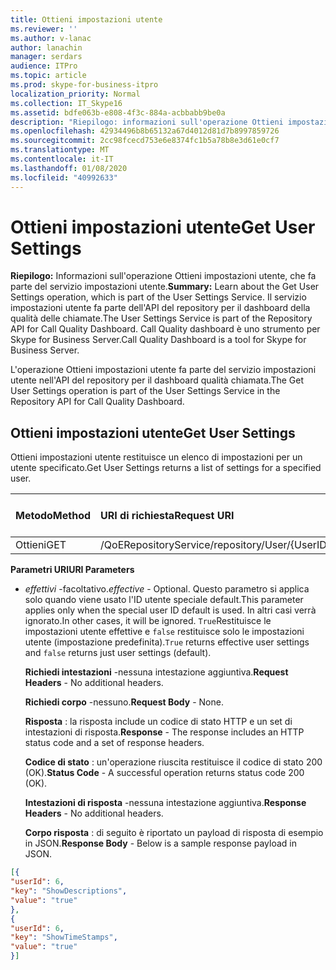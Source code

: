 ```yaml
---
title: Ottieni impostazioni utente
ms.reviewer: ''
ms.author: v-lanac
author: lanachin
manager: serdars
audience: ITPro
ms.topic: article
ms.prod: skype-for-business-itpro
localization_priority: Normal
ms.collection: IT_Skype16
ms.assetid: bdfe063b-e808-4f3c-884a-acbbabb9be0a
description: "Riepilogo: informazioni sull'operazione Ottieni impostazioni utente, che fa parte del servizio impostazioni utente. Il servizio impostazioni utente fa parte dell'API del repository per il dashboard della qualità delle chiamate. Call Quality dashboard è uno strumento per Skype for Business Server."
ms.openlocfilehash: 42934496b8b65132a67d4012d81d7b8997859726
ms.sourcegitcommit: 2cc98fcecd753e6e8374fc1b5a78b8e3d61e0cf7
ms.translationtype: MT
ms.contentlocale: it-IT
ms.lasthandoff: 01/08/2020
ms.locfileid: "40992633"
---
```

# <a name="get-user-settings"></a><span data-ttu-id="b75e2-105">Ottieni impostazioni utente</span><span class="sxs-lookup"><span data-stu-id="b75e2-105">Get User Settings</span></span>
 
<span data-ttu-id="b75e2-106">**Riepilogo:** Informazioni sull'operazione Ottieni impostazioni utente, che fa parte del servizio impostazioni utente.</span><span class="sxs-lookup"><span data-stu-id="b75e2-106">**Summary:** Learn about the Get User Settings operation, which is part of the User Settings Service.</span></span> <span data-ttu-id="b75e2-107">Il servizio impostazioni utente fa parte dell'API del repository per il dashboard della qualità delle chiamate.</span><span class="sxs-lookup"><span data-stu-id="b75e2-107">The User Settings Service is part of the Repository API for Call Quality Dashboard.</span></span> <span data-ttu-id="b75e2-108">Call Quality dashboard è uno strumento per Skype for Business Server.</span><span class="sxs-lookup"><span data-stu-id="b75e2-108">Call Quality Dashboard is a tool for Skype for Business Server.</span></span>
  
<span data-ttu-id="b75e2-109">L'operazione Ottieni impostazioni utente fa parte del servizio impostazioni utente nell'API del repository per il dashboard qualità chiamata.</span><span class="sxs-lookup"><span data-stu-id="b75e2-109">The Get User Settings operation is part of the User Settings Service in the Repository API for Call Quality Dashboard.</span></span>
  
## <a name="get-user-settings"></a><span data-ttu-id="b75e2-110">Ottieni impostazioni utente</span><span class="sxs-lookup"><span data-stu-id="b75e2-110">Get User Settings</span></span>

<span data-ttu-id="b75e2-111">Ottieni impostazioni utente restituisce un elenco di impostazioni per un utente specificato.</span><span class="sxs-lookup"><span data-stu-id="b75e2-111">Get User Settings returns a list of settings for a specified user.</span></span>
  

|<span data-ttu-id="b75e2-112">**Metodo**</span><span class="sxs-lookup"><span data-stu-id="b75e2-112">**Method**</span></span>|<span data-ttu-id="b75e2-113">**URI di richiesta**</span><span class="sxs-lookup"><span data-stu-id="b75e2-113">**Request URI**</span></span>|<span data-ttu-id="b75e2-114">**Versione HTTP**</span><span class="sxs-lookup"><span data-stu-id="b75e2-114">**HTTP Version**</span></span>|
|:-----|:-----|:-----|
|<span data-ttu-id="b75e2-115">Ottieni</span><span class="sxs-lookup"><span data-stu-id="b75e2-115">GET</span></span>  <br/> |<span data-ttu-id="b75e2-116">/QoERepositoryService/repository/User/{UserID}/setting\<portale\>https://</span><span class="sxs-lookup"><span data-stu-id="b75e2-116">https://\<portal\>/QoERepositoryService/repository/user/{userId}/setting</span></span>  <br/> |<span data-ttu-id="b75e2-117">HTTP/1.1</span><span class="sxs-lookup"><span data-stu-id="b75e2-117">HTTP/1.1</span></span>  <br/> |
   
 <span data-ttu-id="b75e2-118">**Parametri URI**</span><span class="sxs-lookup"><span data-stu-id="b75e2-118">**URI Parameters**</span></span>
  
- <span data-ttu-id="b75e2-119">*effettivi* -facoltativo.</span><span class="sxs-lookup"><span data-stu-id="b75e2-119">*effective*  - Optional.</span></span> <span data-ttu-id="b75e2-120">Questo parametro si applica solo quando viene usato l'ID utente speciale default.</span><span class="sxs-lookup"><span data-stu-id="b75e2-120">This parameter applies only when the special user ID default is used.</span></span> <span data-ttu-id="b75e2-121">In altri casi verrà ignorato.</span><span class="sxs-lookup"><span data-stu-id="b75e2-121">In other cases, it will be ignored.</span></span> <span data-ttu-id="b75e2-122">`True`Restituisce le impostazioni utente effettive e `false` restituisce solo le impostazioni utente (impostazione predefinita).</span><span class="sxs-lookup"><span data-stu-id="b75e2-122">`True` returns effective user settings and `false` returns just user settings (default).</span></span>
    
  <span data-ttu-id="b75e2-123">**Richiedi intestazioni** -nessuna intestazione aggiuntiva.</span><span class="sxs-lookup"><span data-stu-id="b75e2-123">**Request Headers** - No additional headers.</span></span>
  
  <span data-ttu-id="b75e2-124">**Richiedi corpo** -nessuno.</span><span class="sxs-lookup"><span data-stu-id="b75e2-124">**Request Body** - None.</span></span>
  
  <span data-ttu-id="b75e2-125">**Risposta** : la risposta include un codice di stato HTTP e un set di intestazioni di risposta.</span><span class="sxs-lookup"><span data-stu-id="b75e2-125">**Response** - The response includes an HTTP status code and a set of response headers.</span></span>
  
  <span data-ttu-id="b75e2-126">**Codice di stato** : un'operazione riuscita restituisce il codice di stato 200 (OK).</span><span class="sxs-lookup"><span data-stu-id="b75e2-126">**Status Code** - A successful operation returns status code 200 (OK).</span></span>
  
  <span data-ttu-id="b75e2-127">**Intestazioni di risposta** -nessuna intestazione aggiuntiva.</span><span class="sxs-lookup"><span data-stu-id="b75e2-127">**Response Headers** - No additional headers.</span></span>
  
  <span data-ttu-id="b75e2-128">**Corpo risposta** : di seguito è riportato un payload di risposta di esempio in JSON.</span><span class="sxs-lookup"><span data-stu-id="b75e2-128">**Response Body** - Below is a sample response payload in JSON.</span></span>
  
```json
[{
"userId": 6,
"key": "ShowDescriptions",
"value": "true"
},
{
"userId": 6,
"key": "ShowTimeStamps",
"value": "true"
}]
```
